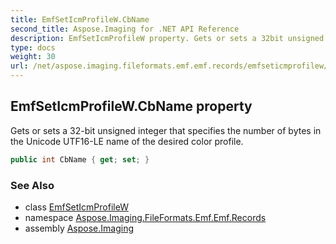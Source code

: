```yaml
---
title: EmfSetIcmProfileW.CbName
second_title: Aspose.Imaging for .NET API Reference
description: EmfSetIcmProfileW property. Gets or sets a 32bit unsigned integer that specifies the number of bytes in the Unicode UTF16LE name of the desired color profile
type: docs
weight: 30
url: /net/aspose.imaging.fileformats.emf.emf.records/emfseticmprofilew/cbname/
---
```

## EmfSetIcmProfileW.CbName property

Gets or sets a 32-bit unsigned integer that specifies the number of bytes in the Unicode UTF16-LE name of the desired color profile.

```csharp
public int CbName { get; set; }
```

### See Also

* class [EmfSetIcmProfileW](../)
* namespace [Aspose.Imaging.FileFormats.Emf.Emf.Records](../../emfseticmprofilew/)
* assembly [Aspose.Imaging](../../../)


